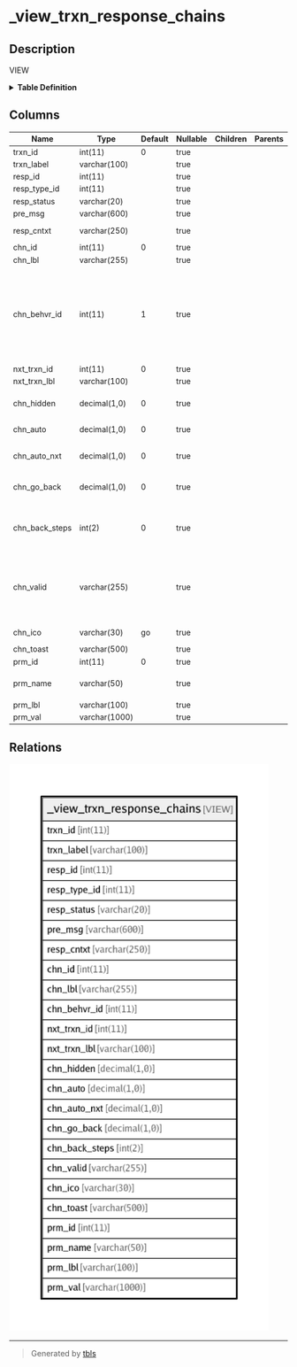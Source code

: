 # _view_trxn_response_chains

## Description

VIEW

<details>
<summary><strong>Table Definition</strong></summary>

```sql
CREATE VIEW _view_trxn_response_chains AS (select `i`.`id` AS `trxn_id`,`i`.`label` AS `trxn_label`,`r`.`id` AS `resp_id`,`r`.`response_type_id` AS `resp_type_id`,`st`.`name` AS `resp_status`,`r`.`pre_msg_template` AS `pre_msg`,`r`.`_context` AS `resp_cntxt`,`ic`.`id` AS `chn_id`,`ic`.`label` AS `chn_lbl`,`ic`.`chain_behavior_id` AS `chn_behvr_id`,`ni`.`id` AS `nxt_trxn_id`,`ni`.`label` AS `nxt_trxn_lbl`,`ic`.`is_hidden` AS `chn_hidden`,`ic`.`is_automatic` AS `chn_auto`,`ic`.`auto_fire_next_request` AS `chn_auto_nxt`,`ic`.`is_going_back` AS `chn_go_back`,`ic`.`go_back_steps` AS `chn_back_steps`,`ic`.`validate` AS `chn_valid`,`ic`.`icon` AS `chn_ico`,`ic`.`toast` AS `chn_toast`,`p`.`id` AS `prm_id`,`p`.`name` AS `prm_name`,if((isnull(`p`.`label_response`) or (`p`.`label_response` = '')),`p`.`label`,`p`.`label_response`) AS `prm_lbl`,`p`.`value` AS `prm_val` from (((((((`transaction_framework`.`response_interaction_map` `rm` left join `transaction_framework`.`interactions` `i` on((`rm`.`interaction_id` = `i`.`id`))) left join `transaction_framework`.`responses` `r` on((`r`.`id` = `rm`.`response_id`))) left join `transaction_framework`.`response_status` `st` on((`r`.`response_status_id` = `st`.`id`))) left join `transaction_framework`.`interaction_chains` `ic` on((`ic`.`response_interaction_map_id` = `rm`.`id`))) left join `transaction_framework`.`interactions` `ni` on((`ic`.`next_interaction_id` = `ni`.`id`))) left join `transaction_framework`.`interaction_chain_input_parameters` `icp` on((`ic`.`id` = `icp`.`interaction_chain_id`))) left join `transaction_framework`.`parameters` `p` on((`icp`.`parameter_id` = `p`.`id`))) where (`ic`.`id` is not null) order by `i`.`id`,`r`.`id`,`ic`.`id`)
```

</details>

## Columns

| Name | Type | Default | Nullable | Children | Parents | Comment |
| ---- | ---- | ------- | -------- | -------- | ------- | ------- |
| trxn_id | int(11) | 0 | true |  |  |  |
| trxn_label | varchar(100) |  | true |  |  |  |
| resp_id | int(11) |  | true |  |  |  |
| resp_type_id | int(11) |  | true |  |  |  |
| resp_status | varchar(20) |  | true |  |  |  |
| pre_msg | varchar(600) |  | true |  |  |  |
| resp_cntxt | varchar(250) |  | true |  |  | more info about this response for internal usage |
| chn_id | int(11) | 0 | true |  |  |  |
| chn_lbl | varchar(255) |  | true |  |  |  |
| chn_behvr_id | int(11) | 1 | true |  |  | chain behavior if this will normal, external url, payment_gateway etc<br>1=Normal Chain (Normal Chain for bi-directional linking tf-response with new tf-request)<br>2=External URL (For opening external URL like shopping sites, sbi url for H2H etc)<br>3=Payment Gatement (For bi-directional linking of tf-request,tf-response and external payment gateway website) |
| nxt_trxn_id | int(11) | 0 | true |  |  |  |
| nxt_trxn_lbl | varchar(100) |  | true |  |  |  |
| chn_hidden | decimal(1,0) | 0 | true |  |  | Do not show the chain. It is activted automatically (maybe through Customer-Profile-Stub, etc.) |
| chn_auto | decimal(1,0) | 0 | true |  |  | Don't ask/suggest; just goto the chained trxn (if True) |
| chn_auto_nxt | decimal(1,0) | 0 | true |  |  | Automatically fire/submit the next chained request (Unless the user is going back to EDIT that request-card) |
| chn_go_back | decimal(1,0) | 0 | true |  |  | Is the chain meant to go back to an EXISTING/VISIBLE REQUEST CARD (retry) in the interaction flow? |
| chn_back_steps | int(2) | 0 | true |  |  | Manual number of steps to go-back (replace prev trxn boxes). If is_going_back is 1, ignore next_interaction_id (specially, if not found) and find next interaction card by going back the specified number of steps |
| chn_valid | varchar(255) |  | true |  |  | Use an expression to evaluate the visibility of chain based on other parameters (in response).<br>Expression example: ['&&', ['==', '{a}', '{b}'], ['<', '{a}', '{c}']]<br>(I.e, Enable this chain when parameters a == b and a < c) |
| chn_ico | varchar(30) | go | true |  |  | icon for chain: go/repeat/refresh/back/add/remove/edit/etc. |
| chn_toast | varchar(500) |  | true |  |  |  |
| prm_id | int(11) | 0 | true |  |  |  |
| prm_name | varchar(50) |  | true |  |  | Parameter name to be sent as name/value pair to the server. If blank, the parameter is not sent to the server. |
| prm_lbl | varchar(100) |  | true |  |  |  |
| prm_val | varchar(1000) |  | true |  |  |  |

## Relations

![er](_view_trxn_response_chains.png)

---

> Generated by [tbls](https://github.com/k1LoW/tbls)
